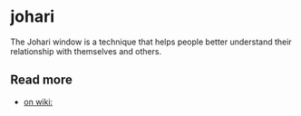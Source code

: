 # johari

The Johari window is a technique that helps people better understand their relationship with themselves and others.

## Read more
- [on wiki:](https://en.wikipedia.org/wiki/Johari_window)
